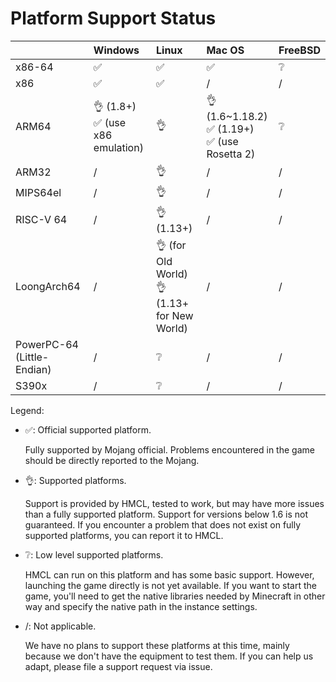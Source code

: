 # Platform Support Status

|                            | Windows                             | Linux                                           | Mac OS                                              | FreeBSD |
|----------------------------|:------------------------------------|:------------------------------------------------|:----------------------------------------------------|:--------|
| x86-64                     | ✅️                                  | ✅️                                              | ✅️                                                  | ❔       |
| x86                        | ✅️                                  | ✅️                                              | /                                                   | /       |
| ARM64                      | 👌 (1.8+)<br/>✅ (use x86 emulation) | 👌                                              | 👌 (1.6~1.18.2)<br/>✅ (1.19+)<br/>✅ (use Rosetta 2) | ❔       |
| ARM32                      | /️                                  | 👌                                              | /                                                   | /       |
| MIPS64el                   | /                                   | 👌                                              | /                                                   | /       |
| RISC-V 64                  | /                                   | 👌 (1.13+)                                      | /                                                   | /       |
| LoongArch64                | /                                   | 👌 (for Old World)<br/>👌 (1.13+ for New World) | /                                                   | /       |
| PowerPC-64 (Little-Endian) | /                                   | ❔                                               | /                                                   | /       |
| S390x                      | /                                   | ❔                                               | /                                                   | /       |

Legend:

* ✅: Official supported platform.

  Fully supported by Mojang official. Problems encountered in the game should be directly reported to the Mojang.

* 👌: Supported platforms.

  Support is provided by HMCL, tested to work, but may have more issues than a fully supported platform.
  Support for versions below 1.6 is not guaranteed.
  If you encounter a problem that does not exist on fully supported platforms, you can report it to HMCL.

* ❔: Low level supported platforms.

  HMCL can run on this platform and has some basic support.
  However, launching the game directly is not yet available.
  If you want to start the game, 
  you'll need to get the native libraries needed by Minecraft in other way and specify the native path in the instance settings.

* /: Not applicable.

  We have no plans to support these platforms at this time, mainly because we don't have the equipment to test them.
  If you can help us adapt, please file a support request via issue.